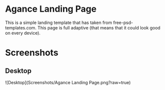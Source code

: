 # Agance Landing Page

This is a simple landing template that has taken from free-psd-templates.com. 
This page is full adaptive (that means that it could look good on every device).

# Screenshots

## Desktop

![Desktop](Screenshots/Agance Landing Page.png?raw=true)
